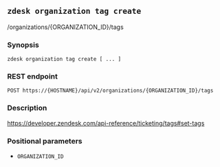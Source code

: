 ## `zdesk organization tag create`

/organizations/{ORGANIZATION_ID}/tags

### Synopsis

    zdesk organization tag create [ ... ]

### REST endpoint

    POST https://{HOSTNAME}/api/v2/organizations/{ORGANIZATION_ID}/tags

### Description

https://developer.zendesk.com/api-reference/ticketing/tags#set-tags

### Positional parameters

* `ORGANIZATION_ID`

